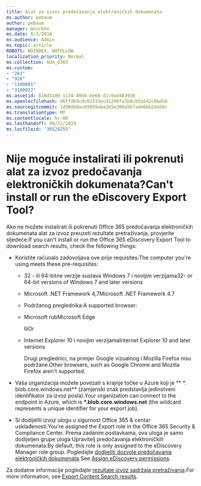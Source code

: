 ```yaml
---
title: Alat za izvoz predočavanja elektroničkih dokumenata
ms.author: pebaum
author: pebaum
manager: mnirkhe
ms.date: 8/3/2018
ms.audience: Admin
ms.topic: article
ROBOTS: NOINDEX, NOFOLLOW
localization_priority: Normal
ms.collection: Adm_O365
ms.custom:
- "263"
- "928"
- "1100001"
- "3100022"
ms.assetid: b16d310d-1134-4959-be68-d1c0ad463930
ms.openlocfilehash: d6ffd69cdc02331ecd1290fa3b0cb5a542c8bd58
ms.sourcegitcommit: 1d98db8acb9959aba3b5e308a567ade6b62da56c
ms.translationtype: MT
ms.contentlocale: hr-HR
ms.lasthandoff: 08/22/2019
ms.locfileid: "36528255"
---
```

# <a name="cant-install-or-run-the-ediscovery-export-tool"></a><span data-ttu-id="d69bc-102">Nije moguće instalirati ili pokrenuti alat za izvoz predočavanja elektroničkih dokumenata?</span><span class="sxs-lookup"><span data-stu-id="d69bc-102">Can't install or run the eDiscovery Export Tool?</span></span>

<span data-ttu-id="d69bc-103">Ako ne možete instalirati ili pokrenuti Office 365 predočavanja elektroničkih dokumenata alat za izvoz preuzeti rezultate pretraživanja, provjerite sljedeće:</span><span class="sxs-lookup"><span data-stu-id="d69bc-103">If you can't install or run the Office 365 eDiscovery Export Tool to download search results, check the following things:</span></span>
  
- <span data-ttu-id="d69bc-104">Koristite računalo zadovoljava ove prije requisites:</span><span class="sxs-lookup"><span data-stu-id="d69bc-104">The computer you're using meets these pre-requisites:</span></span>

  - <span data-ttu-id="d69bc-105">32 - ili 64-bitne verzije sustava Windows 7 i novijim verzijama</span><span class="sxs-lookup"><span data-stu-id="d69bc-105">32- or 64-bit versions of Windows 7 and later versions</span></span>

  - <span data-ttu-id="d69bc-106">Microsoft .NET Framework 4,7</span><span class="sxs-lookup"><span data-stu-id="d69bc-106">Microsoft .NET Framework 4.7</span></span>

  - <span data-ttu-id="d69bc-107">Podržanog preglednika:</span><span class="sxs-lookup"><span data-stu-id="d69bc-107">A supported browser:</span></span>

  - <span data-ttu-id="d69bc-108">Microsoft rub</span><span class="sxs-lookup"><span data-stu-id="d69bc-108">Microsoft Edge</span></span>

    <span data-ttu-id="d69bc-109">Ili</span><span class="sxs-lookup"><span data-stu-id="d69bc-109">Or</span></span>

  - <span data-ttu-id="d69bc-110">Internet Explorer 10 i novijim verzijama</span><span class="sxs-lookup"><span data-stu-id="d69bc-110">Internet Explorer 10 and later versions</span></span>

    <span data-ttu-id="d69bc-111">Drugi preglednici, na primjer Google vizualnog i Mozilla Firefox nisu podržane.</span><span class="sxs-lookup"><span data-stu-id="d69bc-111">Other browsers, such as Google Chrome and Mozilla Firefox aren't supported.</span></span>

- <span data-ttu-id="d69bc-112">Vaša organizacija možete povezati s krajnje točke u Azure koji je \*\* \*. blob.core.windows.net\*\* (zamjenski znak predstavlja jedinstveni identifikator za izvoz posla).</span><span class="sxs-lookup"><span data-stu-id="d69bc-112">Your organization can connect to the endpoint in Azure, which is **\*.blob.core.windows.net** (the wildcard represents a unique identifier for your export job).</span></span>

- <span data-ttu-id="d69bc-113">Si dodijelili izvoz ulogu u sigurnost Office 365 &amp; centar usklađenosti.</span><span class="sxs-lookup"><span data-stu-id="d69bc-113">You're assigned the Export role in the Office 365 Security &amp; Compliance Center.</span></span> <span data-ttu-id="d69bc-114">Prema zadanim postavkama, ova uloga je samo dodijeljen grupe uloga Upravitelj predočavanja elektroničkih dokumenata.</span><span class="sxs-lookup"><span data-stu-id="d69bc-114">By default, this role is only assigned to the eDiscovery Manager role group.</span></span> <span data-ttu-id="d69bc-115">Pogledajte [dodijeliti dozvole predočavanja elektroničkih dokumenata](https://support.office.com/article/assign-ediscovery-permissions-in-the-office-365-security-compliance-center-5b9a067b-9d2e-4aa5-bb33-99d8c0d0b5d7#moreinfo).</span><span class="sxs-lookup"><span data-stu-id="d69bc-115">See [Assign eDiscovery permissions](https://support.office.com/article/assign-ediscovery-permissions-in-the-office-365-security-compliance-center-5b9a067b-9d2e-4aa5-bb33-99d8c0d0b5d7#moreinfo).</span></span>

<span data-ttu-id="d69bc-116">Za dodatne informacije pogledajte [rezultate izvoz sadržaja pretraživanja](https://support.office.com/article/Export-Content-Search-results-from-the-Office-365-Security-Compliance-Center-ed48d448-3714-4c42-85f5-10f75f6a4278).</span><span class="sxs-lookup"><span data-stu-id="d69bc-116">For more information, see [Export Content Search results](https://support.office.com/article/Export-Content-Search-results-from-the-Office-365-Security-Compliance-Center-ed48d448-3714-4c42-85f5-10f75f6a4278).</span></span>
  